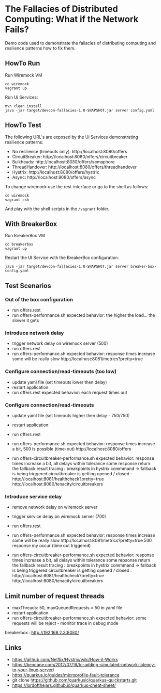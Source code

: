 # The Fallacies of Distributed Computing: What if the Network Fails?

Demo code used to demonstrate the fallacies of distributing computing and resilience patterns how to fix them.

## HowTo Run

Run Wiremock VM

```
cd wiremock
vagrant up
```

Run Ui Services:
```
mvn clean install
java -jar target/devcon-fallacies-1.0-SNAPSHOT.jar server config.yaml
```

## HowTo Test

The following URL's are exposed by the Ui Services demonstrating resilience patterns:

* No resilience (timeouts only): http://localhost:8080/offers
* CircuitBreaker: http://localhost:8080/offers/circuitbreaker
* Bulkheads: http://localhost:8080/offers/semaphore
* ThreadHandover: http://localhost:8080/offers/threadhandover
* Hystrix: http://localhost:8080/offers/hystrix
* Async: http://localhost:8080/offers/async

To change wiremock use the rest-interface or go to the shell as follows:
 ```
 cd wiremock
 vagrant ssh
 ```
 And play with the shell scripts in the ``/vagrant`` folder.

## With BreakerBox

Run BreakerBox VM
```
cd breakerbox
vagrant up
```

Restart the UI Service with the BreakerBox configuration:

```
java -jar target/devcon-fallacies-1.0-SNAPSHOT.jar server breaker-box-config.yaml
```

## Test Scenarios

### Out of the box configuration
- run offers.rest
- run offers-performance.sh
expected behavior: the higher the load... the slower it gets

### Introduce network delay
- trigger network delay on wiremock server (500)
- run offers.rest
- run offers-performance.sh
expected behavior: 
   response times increase some will be really slow
         http://localhost:8081/metrics?pretty=true 

### Configure connection/read-timeouts (too low)
- update yaml file (set timeouts lower then delay)
- restart application
- run offers.rest
expected behavior: each request times out

### Configure connection/read-timeouts
- update yaml file (set timeouts higher then delay - 750/750)
- restart application
- run offers.rest
- run offers-performance.sh
expected behavior: 
    response times increase a bit, 500 is possible (time-out)
          http://localhost:8080/offers
    

- run offers-circuitbreaker-performance.sh
expected behavior: 
    response times increase a bit, all delays within tolerance
    some response return the fallback result
    tracing : breakpoints in hystrix commmand -> fallback is being triggered
    circuitbreaker is getting opened / closed : 
           http://localhost:8081/healthcheck?pretty=true
           http://localhost:8080/tenacity/circuitbreakers

### Introduce service delay

- remove network delay on wiremock server
- trigger service delay on wiremock server (700)
- run offers.rest
- run offers-performance.sh
expected behavior: 
   response times increase some will be really slow
         http://localhost:8081/metrics?pretty=true
   500 response my occur (time out triggered)      
         
- run offers-circuitbreaker-performance.sh
expected behavior: 
    response times increase a bit, all delays within tolerance
    some repsonse return the fallback result
    tracing : breakpoints in hystrix commmand -> fallback is being triggered
    circuitbreaker is getting opened / closed : 
           http://localhost:8081/healthcheck?pretty=true
           http://localhost:8080/tenacity/circuitbreakers         

## Limit number of request threads

- maxThreads: 50, maxQueuedRequests = 50 in yaml file
- restart application
- run offers-circuitbreaker-performance.sh
expected behavior: 
     some requests will be reject - monitor trace in debug mode




breakerbox : http://192.168.2.3:8080/

## Links

- https://github.com/Netflix/Hystrix/wiki/How-it-Works
- https://bencane.com/2012/07/16/tc-adding-simulated-network-latency-to-your-linux-server/
- https://quarkus.io/guides/microprofile-fault-tolerance
- git clone https://github.com/quarkusio/quarkus-quickstarts.git
- https://lordofthejars.github.io/quarkus-cheat-sheet/

